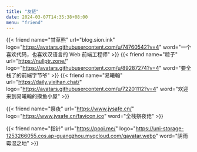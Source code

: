 ```yaml
---
title: "友链"
date: 2024-03-07T14:35:38+08:00
menu: "friend"
---
```


<div class="flink" id="article-container">
<div class="friend-list-div" >

{{< friend name="甘草熊" url="blog.sion.ink" logo="https://avatars.githubusercontent.com/u/74760542?v=4" word="一个喜欢代码，也喜欢汉语言的 Web 前端工程师" >}}
{{< friend name="粽子" url="https://nullptr.zone/" logo="https://avatars.githubusercontent.com/u/89287274?v=4" word="要全栈了的前端字节爷" >}}
{{< friend name="易曦翰" url="https://daily.yixihan.chat/" logo="https://avatars.githubusercontent.com/u/72201112?v=4" word="欢迎来到易曦翰的摸鱼小屋" >}}

{{< friend name="祭夜" url="https://www.jysafe.cn/" logo="https://www.jysafe.cn/favicon.ico" word="全栈祭夜佬" >}}


{{< friend name="指针" url="https://pooi.me/" logo="https://uni-storage-1253266055.cos.ap-guangzhou.myqcloud.com/qavatar.webp" word="阴雨霉湿之地" >}}
</div>
</div>